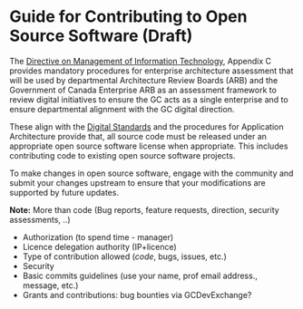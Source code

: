 # Guide for Contributing to Open Source Software (Draft)

The [Directive on Management of Information Technology](https://www.tbs-sct.gc.ca/pol/doc-eng.aspx?id=15249), Appendix C provides mandatory procedures for enterprise architecture assessment that will be used by departmental Architecture Review Boards (ARB) and the Government of Canada Enterprise ARB as an assessment framework to review digital initiatives to ensure the GC acts as a single enterprise and to ensure departmental alignment with the GC digital direction.

These align with the [Digital Standards](https://www.canada.ca/en/government/publicservice/modernizing/government-canada-digital-standards.html) and the procedures for Application Architecture provide that, all source code must be released under an appropriate open source software license when appropriate. This includes contributing code to existing open source software projects.

To make changes in open source software, engage with the community and submit your changes upstream to ensure that your modifications are supported by future updates.

**Note:** More than code (Bug reports, feature requests, direction, security assessments, ..)

* Authorization (to spend time - manager)
* Licence delegation authority (IP+licence)
* Type of contribution allowed (_code_, bugs, issues, etc.)
* Security
* Basic commits guidelines (use your name, prof email address., message, etc.)
* Grants and contributions: bug bounties via GCDevExchange?
